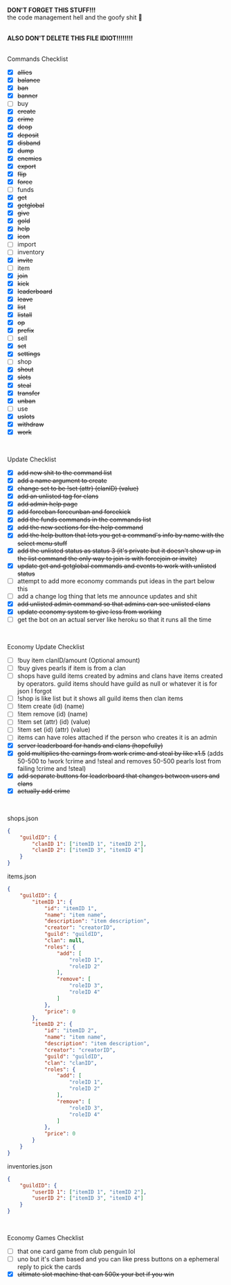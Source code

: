 **DON'T FORGET THIS STUFF!!!**<br>
the code management hell and the goofy shit 🙏
<br>
<br>

**ALSO DON'T DELETE THIS FILE IDIOT!!!!!!!!**
<br>
<br>

Commands Checklist
- [x] ~~allies~~
- [x] ~~balance~~
- [x] ~~ban~~
- [x] ~~banner~~
- [ ] buy
- [x] ~~create~~
- [x] ~~crime~~
- [x] ~~deop~~
- [x] ~~deposit~~
- [x] ~~disband~~
- [x] ~~dump~~
- [x] ~~enemies~~
- [x] ~~export~~
- [x] ~~flip~~ 
- [x] ~~force~~
- [ ] funds
- [x] ~~get~~
- [x] ~~getglobal~~
- [x] ~~give~~
- [x] ~~gold~~
- [x] ~~help~~
- [x] ~~icon~~
- [ ] import
- [ ] inventory
- [x] ~~invite~~
- [ ] item
- [x] ~~join~~
- [x] ~~kick~~
- [x] ~~leaderboard~~
- [x] ~~leave~~
- [x] ~~list~~
- [x] ~~listall~~
- [x] ~~op~~
- [x] ~~prefix~~
- [ ] sell
- [x] ~~set~~
- [x] ~~settings~~
- [ ] shop
- [x] ~~shout~~
- [x] ~~slots~~
- [x] ~~steal~~
- [x] ~~transfer~~
- [x] ~~unban~~
- [ ] use
- [x] ~~uslots~~
- [x] ~~withdraw~~
- [x] ~~work~~
<br>

Update Checklist
- [x] ~~add new shit to the command list~~
- [x] ~~add a name argument to create~~
- [x] ~~change set to be !set (attr) (clanID) (value)~~
- [x] ~~add an unlisted tag for clans~~
- [x] ~~add admin help page~~
- [x] ~~add forceban forceunban and forcekick~~
- [x] ~~add the funds commands in the commands list~~
- [x] ~~add the new sections for the help command~~
- [x] ~~add the help button that lets you get a command's info by name with the select menu stuff~~
- [x] ~~add the unlisted status as status 3 (it's private but it doesn't show up in the list command the only way to join is with forcejoin or invite)~~
- [x] ~~update get and getglobal commands and events to work with unlisted status~~
- [ ] attempt to add more economy commands put ideas in the part below this
- [ ] add a change log thing that lets me announce updates and shit
- [x] ~~add unlisted admin command so that admins can see unlisted clans~~
- [x] ~~update economy system to give less from working~~
- [ ] get the bot on an actual server like heroku so that it runs all the time
<br>

Economy Update Checklist
- [ ] !buy item clanID/amount (Optional amount)
- [ ] !buy gives pearls if item is from a clan
- [ ] shops have guild items created by admins and clans have items created by operators. guild items should have guild as null or whatever it is for json I forgot
- [ ] !shop is like list but it shows all guild items then clan items
- [ ] !item create (id) (name)
- [ ] !item remove (id) (name)
- [ ] !item set (attr) (id) (value)
- [ ] !item set (id) (attr) (value)
- [ ] items can have roles attached if the person who creates it is an admin
- [x] ~~server leaderboard for hands and clans (hopefully)~~
- [x] ~~gold multiplies the earnings from work crime and steal by like x1.5~~ (adds 50-500 to !work !crime and !steal and removes 50-500 pearls lost from failing !crime and !steal)
- [x] ~~add separate buttons for leaderboard that changes between users and clans~~
- [x] ~~actually add crime~~
<br>

shops.json
```json
{
    "guildID": {
        "clanID 1": ["itemID 1", "itemID 2"],
        "clanID 2": ["itemID 3", "itemID 4"]
    }
}
```
items.json
```json
{
    "guildID": {
        "itemID 1": {
            "id": "itemID 1",
            "name": "item name",
            "description": "item description",
            "creator": "creatorID",
            "guild": "guildID",
            "clan": null,
            "roles": {
                "add": [
                    "roleID 1",
                    "roleID 2"
                ],
                "remove": [
                    "roleID 3",
                    "roleID 4"
                ]
            },
            "price": 0
        },
        "itemID 2": {
            "id": "itemID 2",
            "name": "item name",
            "description": "item description",
            "creator": "creatorID",
            "guild": "guildID",
            "clan": "clanID",
            "roles": {
                "add": [
                    "roleID 1",
                    "roleID 2"
                ],
                "remove": [
                    "roleID 3",
                    "roleID 4"
                ]
            },
            "price": 0
        }
    }
}
```
inventories.json
```json
{
    "guildID": {
        "userID 1": ["itemID 1", "itemID 2"],
        "userID 2": ["itemID 3", "itemID 4"]
    }
}
```
<br>

Economy Games Checklist
- [ ] that one card game from club penguin lol
- [ ] uno but it's clam based and you can like press buttons on a ephemeral reply to pick the cards
- [x] ~~ultimate slot machine that can 500x your bet if you win~~
